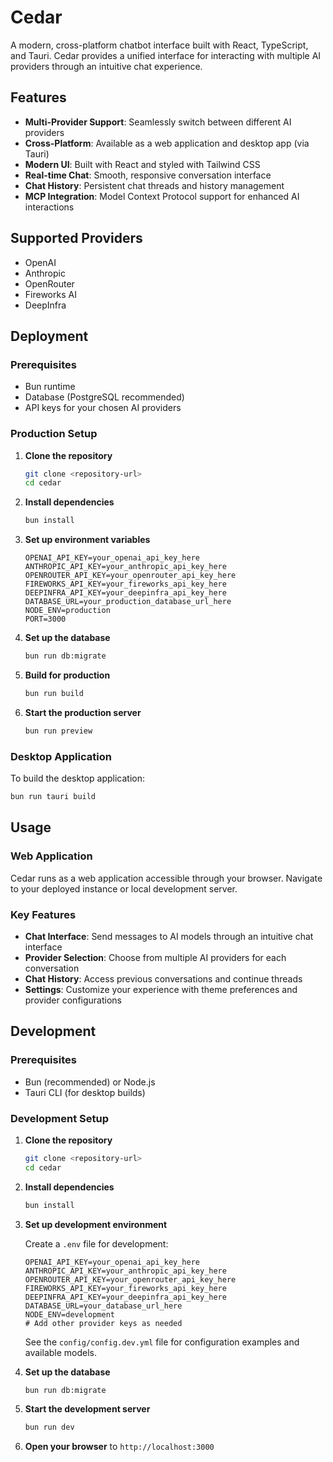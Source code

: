 # Cedar

A modern, cross-platform chatbot interface built with React, TypeScript, and Tauri. Cedar provides a unified interface for interacting with multiple AI providers through an intuitive chat experience.

## Features

- **Multi-Provider Support**: Seamlessly switch between different AI providers
- **Cross-Platform**: Available as a web application and desktop app (via Tauri)
- **Modern UI**: Built with React and styled with Tailwind CSS
- **Real-time Chat**: Smooth, responsive conversation interface
- **Chat History**: Persistent chat threads and history management
- **MCP Integration**: Model Context Protocol support for enhanced AI interactions

## Supported Providers

- OpenAI
- Anthropic
- OpenRouter
- Fireworks AI
- DeepInfra

## Deployment

### Prerequisites

- Bun runtime
- Database (PostgreSQL recommended)
- API keys for your chosen AI providers

### Production Setup

1. **Clone the repository**

   ```bash
   git clone <repository-url>
   cd cedar
   ```

2. **Install dependencies**

   ```bash
   bun install
   ```

3. **Set up environment variables**

   ```env
   OPENAI_API_KEY=your_openai_api_key_here
   ANTHROPIC_API_KEY=your_anthropic_api_key_here
   OPENROUTER_API_KEY=your_openrouter_api_key_here
   FIREWORKS_API_KEY=your_fireworks_api_key_here
   DEEPINFRA_API_KEY=your_deepinfra_api_key_here
   DATABASE_URL=your_production_database_url_here
   NODE_ENV=production
   PORT=3000
   ```

4. **Set up the database**

   ```bash
   bun run db:migrate
   ```

5. **Build for production**

   ```bash
   bun run build
   ```

6. **Start the production server**

   ```bash
   bun run preview
   ```

### Desktop Application

To build the desktop application:

```bash
bun run tauri build
```

## Usage

### Web Application

Cedar runs as a web application accessible through your browser. Navigate to your deployed instance or local development server.

### Key Features

- **Chat Interface**: Send messages to AI models through an intuitive chat interface
- **Provider Selection**: Choose from multiple AI providers for each conversation
- **Chat History**: Access previous conversations and continue threads
- **Settings**: Customize your experience with theme preferences and provider configurations

## Development

### Prerequisites

- Bun (recommended) or Node.js
- Tauri CLI (for desktop builds)

### Development Setup

1. **Clone the repository**

   ```bash
   git clone <repository-url>
   cd cedar
   ```

2. **Install dependencies**

   ```bash
   bun install
   ```

3. **Set up development environment**

   Create a `.env` file for development:

   ```env
   OPENAI_API_KEY=your_openai_api_key_here
   ANTHROPIC_API_KEY=your_anthropic_api_key_here
   OPENROUTER_API_KEY=your_openrouter_api_key_here
   FIREWORKS_API_KEY=your_fireworks_api_key_here
   DEEPINFRA_API_KEY=your_deepinfra_api_key_here
   DATABASE_URL=your_database_url_here
   NODE_ENV=development
   # Add other provider keys as needed
   ```

   See the `config/config.dev.yml` file for configuration examples and available models.

4. **Set up the database**

   ```bash
   bun run db:migrate
   ```

5. **Start the development server**

   ```bash
   bun run dev
   ```

6. **Open your browser** to `http://localhost:3000`
